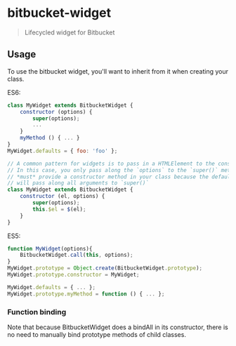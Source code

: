 # bitbucket-widget

> Lifecycled widget for Bitbucket

## Usage

To use the bitbucket widget, you'll want to inherit from it when creating your class.

ES6:

```js
class MyWidget extends BitbucketWidget {
    constructor (options) {
        super(options);
        ...
    }
    myMethod () { ... }
}
MyWidget.defaults = { foo: 'foo' };

// A common pattern for widgets is to pass in a HTMLElement to the constructor of a widget.
// In this case, you only pass along the `options` to the `super()` method and you 
// *must* provide a constructor method in your class because the default constructor 
// will pass along all arguments to `super()`
class MyWidget extends BitbucketWidget {
    constructor (el, options) {
        super(options);
        this.$el = $(el);
    }
}
```

ES5:

```js
function MyWidget(options){ 
    BitbucketWidget.call(this, options);
}
MyWidget.prototype = Object.create(BitbucketWidget.prototype);
MyWidget.prototype.constructor = MyWidget;

MyWidget.defaults = { ... };
MyWidget.prototype.myMethod = function () { ... };
```

### Function binding

Note that because BitbucketWidget does a bindAll in its constructor, there is no need to manually bind
prototype methods of child classes.

